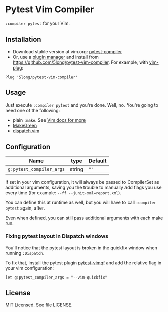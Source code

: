 # Pytest Vim Compiler

`:compiler pytest` for your Vim.

## Installation

* Download stable version at vim.org: [pytest-compiler]
* Or, use a [plugin manager] and install from
  <https://github.com/5long/pytest-vim-compiler>.
  For example, with [vim-plug]:

```vim
Plug '5long/pytest-vim-compiler'
```

## Usage

Just execute `:compiler pytest` and you're done.
Well, no. You're going to need one of the following:

* plain `:make`. See [Vim docs for more][doc make]
* [MakeGreen](https://github.com/reinh/vim-makegreen)
* [dispatch.vim](https://github.com/tpope/vim-dispatch)

## Configuration

|           Name           |  type  | Default |
|--------------------------|--------|---------|
| `g:pytest_compiler_args` | string |  `""`   |

If set in your vim configuration, it will always be passed to CompilerSet as
additional arguments, saving you the trouble to manually add flags you use every
time (for example: `--ff --junit-xml=report.xml`).

You can define this at runtime as well, but you will have to call `:compiler pytest`
again, after.

Even when defined, you can still pass additional arguments with each make run.

### Fixing pytest layout in Dispatch windows

You'll notice that the pytest layout is broken in the quickfix window when running `:Dispatch`.

To fix that, install the pytest plugin [pytest-vimqf](https://github.com/CarloDePieri/pytest-vimqf)
and add the relative flag in your vim configuration:

```vim
let g:pytest_compiler_args = "--vim-quickfix"
```

## License

MIT Licensed. See file LICENSE.

[pytest-compiler]: http://www.vim.org/scripts/script.php?script_id=4508
[plugin manager]: http://vim-scripts.org/vim/tools.html
[vim-plug]: https://github.com/junegunn/vim-plug
[doc make]: http://vimdoc.sourceforge.net/htmldoc/usr_30.html#30.1
